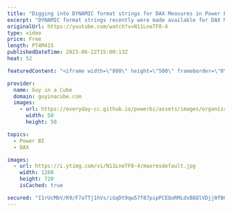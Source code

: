```yaml
---
title: "Digging into DYNAMIC format strings for DAX Measures in Power BI"
excerpt: "DYNAMIC format strings recently were made available for DAX Measures in Power BI Desktop! Zoe walks us through how you can use these to enhance your reports!  Create dynamic format strings for measures https://learn.microsoft.com/power-bi/create-reports/desktop-dynamic-format-strings  Zoe Douglas https://www.linkedin.com/in/zoedouglas-data/"
originalUrl: https://youtube.com/watch?v=N11LneTF8-4
type: video
price: Free
length: PT4M41S
publishedDateTime: 2023-06-22T15:00:13Z
heat: 52

featuredContent: "<iframe width=\"800\" height=\"500\" frameborder=\"0\" src=\"https://www.youtube.com/embed/N11LneTF8-4\" allow=\"accelerometer; autoplay; encrypted-media; gyroscope; picture-in-picture\" allowfullscreen></iframe>"

provider:
  name: Guy in a Cube
  domain: guyinacube.com
  images:
    - url: https://everyday-cc.github.io/powerbi/assets/images/organizations/guyinacube.com-50x50.jpg
      width: 50
      height: 50

topics:
  - Power BI
  - DAX

images:
  - url: https://i.ytimg.com/vi/N11LneTF8-4/maxresdefault.jpg
    width: 1280
    height: 720
    isCached: true

secured: "I1rUcMbV/K9/F7aTTj1hVs/iGqDt9qw57f87pipPCEQoRMLdxB8QlVDjj0fBOsMRD1xUWyfayg+m6BUKsAz0XdDnDEqkWzivi7K2fW67MA8Q+DfTWxXIZBi6f2UUwNmTJU9nawHHy0vNABzqIEy7pj0R0cXukE+BVaBuYNNYlTgOhzE1zjP2j0eeePCjwFROegiPZlwG9n4TlbkSTwIKxcdQsgdHCMh8vool+JXszx5vb9mpGyysNHOoqlfOELQ02adx5t887QfGjTtRuuJmoIAfSEljLVhLgnSZMC3RrWz/bewsugKB5YJg2lomES58PmPRtvEQEeWtHmxyDIYwf7GNRvRqssXEcQp5qqP8B9yhZxcNnce7hVC0aKUwl1cH658bOBcVlwIEXJU/cqys29yaQKq6Kww3FHjzJ/9dogg=;Z7bYD/y6efvKPKn7Wjy4Uw=="
---
```


